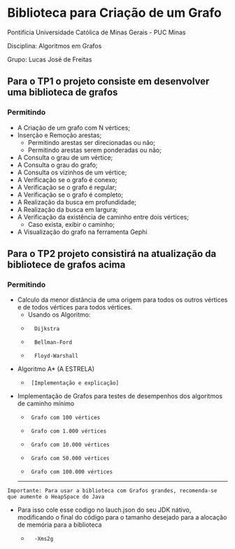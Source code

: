 # Biblioteca para Criação de um Grafo


Pontifícia Universidade Católica de Minas Gerais - PUC Minas

Disciplina: Algoritmos em Grafos

Grupo: Lucas José de Freitas 


## Para o TP1 o projeto consiste em desenvolver uma biblioteca de grafos
### Permitindo  

- A Criação de um grafo com N vértices;
- Inserção e Remoção arestas;
  - Permitindo arestas ser direcionadas ou não;
  - Permitindo arestas serem ponderadas ou não;
- A Consulta o grau de um vértice;
- A Consulta o grau do grafo;
- A Consulta os vizinhos de um vértice;
- A Verificação se o grafo é conexo;
- A Verificação se o grafo é regular;
- A Verificação se o grafo é completo;
- A Realização da busca em profundidade;
- A Realização da busca em largura;
- A Verificação da existência de caminho entre dois vértices;
  - Caso exista, exibir o caminho;
- A Visualização do grafo na ferramenta Gephi
  
## Para o TP2 projeto consistirá na atualização da bibliotece de grafos acima 
### Permitindo   

- Calculo da menor distância de uma origem para todos os outros vértices e de todos vértices para todos vértices.
  -  Usando os Algoritmo:
    -       Dijkstra 
    -       Bellman-Ford 
    -       Floyd-Warshall 
    
-  Algoritmo A* (A ESTRELA)
    -      [Implementação e explicação]   

- Implementação de Grafos para testes de desempenhos dos algoritmos de caminho mínimo 
  -	     Grafo com 100 vértices
  -	     Grafo com 1.000 vértices
  -	     Grafo com 10.000 vértices
  -	     Grafo com 50.000 vértices
  -	     Grafo com 100.000 vértices
 
  -	 ---

`Importante: Para usar a biblioteca com Grafos grandes, recomenda-se que aumente o HeapSpace do Java`

  - Para isso cole esse codigo no lauch.json do seu JDK nátivo, modificando o final do código para o tamanho desejado para a alocação de memória para a biblioteca 
    -       -Xms2g 
